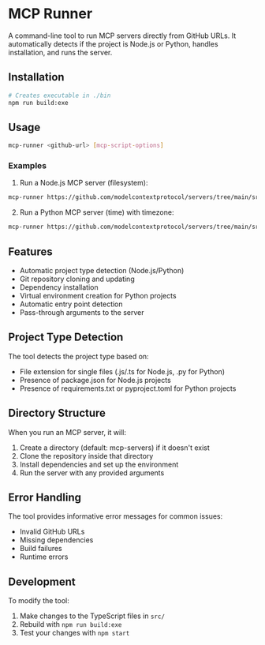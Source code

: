 # MCP Runner

A command-line tool to run MCP servers directly from GitHub URLs. It automatically detects if the project is Node.js or Python, handles installation, and runs the server.

## Installation

```bash
# Creates executable in ./bin
npm run build:exe
```

## Usage

```bash
mcp-runner <github-url> [mcp-script-options]
```

### Examples

1. Run a Node.js MCP server (filesystem):
```bash
mcp-runner https://github.com/modelcontextprotocol/servers/tree/main/src/filesystem .
```

2. Run a Python MCP server (time) with timezone:
```bash
mcp-runner https://github.com/modelcontextprotocol/servers/tree/main/src/time --local-timezone America/Chicago
```

## Features

- Automatic project type detection (Node.js/Python)
- Git repository cloning and updating
- Dependency installation
- Virtual environment creation for Python projects
- Automatic entry point detection
- Pass-through arguments to the server

## Project Type Detection

The tool detects the project type based on:
- File extension for single files (.js/.ts for Node.js, .py for Python)
- Presence of package.json for Node.js projects
- Presence of requirements.txt or pyproject.toml for Python projects

## Directory Structure

When you run an MCP server, it will:
1. Create a directory (default: mcp-servers) if it doesn't exist
2. Clone the repository inside that directory
3. Install dependencies and set up the environment
4. Run the server with any provided arguments

## Error Handling

The tool provides informative error messages for common issues:
- Invalid GitHub URLs
- Missing dependencies
- Build failures
- Runtime errors

## Development

To modify the tool:

1. Make changes to the TypeScript files in `src/`
2. Rebuild with `npm run build:exe`
3. Test your changes with `npm start`
